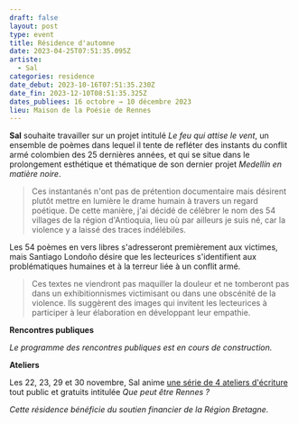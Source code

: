 ```yaml
---
draft: false
layout: post
type: event
title: Résidence d'automne
date: 2023-04-25T07:51:35.095Z
artiste:
  - Sal
categories: residence
date_debut: 2023-10-16T07:51:35.230Z
date_fin: 2023-12-10T08:51:35.325Z
dates_publiees: 16 octobre → 10 décembre 2023
lieu: Maison de la Poésie de Rennes
---
```

**Sal** souhaite travailler sur un projet intitulé *Le feu qui attise le vent*, un ensemble de poèmes dans lequel il tente de refléter des instants du conflit armé colombien des 25 dernières années, et qui se situe dans le prolongement esthétique et thématique de son dernier projet *Medellín en matière noire*. 

> Ces instantanés n'ont pas de prétention documentaire mais désirent plutôt mettre en lumière le drame humain à travers un regard poétique. De cette manière, j'ai décidé de célébrer le nom des 54 villages de la région d'Antioquia, lieu où par ailleurs je suis né, car la violence y a laissé des traces indélébiles.

Les 54 poèmes en vers libres s'adresseront premièrement aux victimes, mais Santiago Londoño désire que les lecteurices s'identifient aux problématiques humaines et à la terreur liée à un conflit armé. 

> Ces textes ne viendront pas maquiller la douleur et ne tomberont pas dans un exhibitionnismes victimisant ou dans une obscénité de la violence. Ils suggèrent des images qui invitent les lecteurices à participer à leur élaboration en développant leur empathie.

**Rencontres publiques**

*Le programme des rencontres publiques est en cours de construction.*

**Ateliers** 

Les 22, 23, 29 et 30 novembre, Sal anime [une série de 4 ateliers d'écriture](https://maiporennes.fr/rencontre/2023/08/30/ateliers-d-criture-que-peut-tre-rennes) tout public et gratuits intitulée *Que peut être Rennes ?*

*Cette résidence bénéficie du soutien financier de la Région Bretagne.*